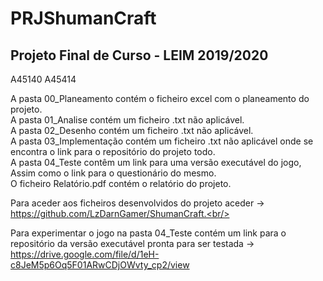 # PRJShumanCraft
<h2>Projeto Final de Curso - LEIM 2019/2020</h2>
A45140 A45414

A pasta 00_Planeamento contém o ficheiro excel com o planeamento do projeto.<br/>
A pasta 01_Analise contém um ficheiro .txt não aplicável.<br/>
A pasta 02_Desenho contém um ficheiro .txt não aplicável.<br/>
A pasta 03_Implementação contém um ficheiro .txt não aplicável onde se encontra o link para o repositório do projeto todo.<br/>
A pasta 04_Teste contêm um link para uma versão executável do jogo, Assim como o link para o questionário do mesmo.<br/>
O ficheiro Relatório.pdf contém o relatório do projeto.<br/>


Para aceder aos ficheiros desenvolvidos do projeto aceder -> https://github.com/LzDarnGamer/ShumanCraft.<br/>

Para experimentar o jogo na pasta 04_Teste contém um link para o repositório da versão executável pronta para ser testada -> https://drive.google.com/file/d/1eH-c8JeM5p6Oq5F01ARwCDjOWvty_cp2/view<br/>
